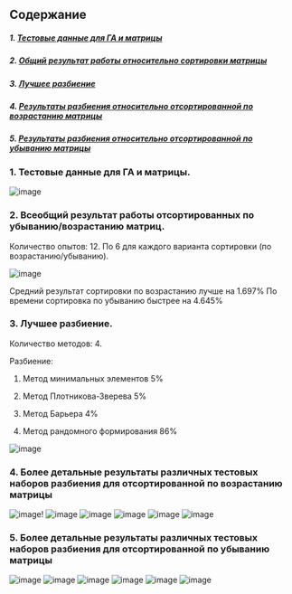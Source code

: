 ## Содержание
##### 1. [Тестовые данные для ГА и матрицы](#data)
##### 2. [Общий результат работы относительно сортировки матрицы](#summary)
##### 3. [Лучшее разбиение](#separation)
##### 4. [Результаты разбиения относительно отсортированной по возрастанию матрицы](#up)
##### 5. [Результаты разбиения относительно отсортированной по убыванию матрицы](#down)

### 1. Тестовые данные для ГА и матрицы. <a name="data"></a>

![image](https://github.com/socloseeee/Diploma_Scheduling_Theory/assets/65871712/6a62bb23-d2cf-4097-b87b-3767017398eb)


### 2. Всеобщий результат работы отсортированных по убыванию/возрастанию матриц. <a name="summary"></a>

Количество опытов: 12. По 6 для каждого варианта сортировки (по возрастанию/убыванию).

![image](https://github.com/socloseeee/Diploma_Scheduling_Theory/assets/65871712/6df686cf-d188-490b-94a2-4f7677d48360)

Средний результат сортировки по возрастанию лучше на 1.697%
По времени сортировка по убыванию быстрее на 4.645%

### 3. Лучшее разбиение. <a name="separation"></a>
Количество методов: 4.

Разбиение:

1. Метод минимальных элементов 5%

2. Метод Плотникова-Зверева 5%

3. Метод Барьера 4%

4. Метод рандомного формирования 86%

![image](https://github.com/socloseeee/Diploma_Scheduling_Theory/assets/65871712/497a08f6-c1ac-4ecf-a3ae-5ed915a96d17)

### 4. Более детальные результаты различных тестовых наборов разбиения для отсортированной по возрастанию матрицы <a name="up"></a>
![image](https://github.com/socloseeee/Diploma_Scheduling_Theory/assets/65871712/0005992d-0561-4f69-9879-4a215407bc48)!
![image](https://github.com/socloseeee/Diploma_Scheduling_Theory/assets/65871712/7f69ddba-bbc0-4be6-a990-aa84b66d9801)
![image](https://github.com/socloseeee/Diploma_Scheduling_Theory/assets/65871712/8d7ae381-548c-4c5a-860b-cf4ffabc0120)
![image](https://github.com/socloseeee/Diploma_Scheduling_Theory/assets/65871712/89e710b3-7667-48cf-84f5-5928e448b748)
![image](https://github.com/socloseeee/Diploma_Scheduling_Theory/assets/65871712/385e4a8c-0637-4537-aa80-087baad2835b)
![image](https://github.com/socloseeee/Diploma_Scheduling_Theory/assets/65871712/ae570d3d-cd80-464f-a13c-1635d7a6f046)


### 5. Более детальные результаты различных тестовых наборов разбиения для отсортированной по убыванию матрицы <a name="down"></a>
![image](https://github.com/socloseeee/Diploma_Scheduling_Theory/assets/65871712/995a9eaf-5166-4150-a9a3-d13fe4330fee)
![image](https://github.com/socloseeee/Diploma_Scheduling_Theory/assets/65871712/d964c4d3-85ef-4ecd-a61f-4ca6705dcff0)
![image](https://github.com/socloseeee/Diploma_Scheduling_Theory/assets/65871712/a77c171a-5404-4d35-b198-b9cee32f257b)
![image](https://github.com/socloseeee/Diploma_Scheduling_Theory/assets/65871712/0746d263-8555-4f58-8e77-a4a203abbbf6)
![image](https://github.com/socloseeee/Diploma_Scheduling_Theory/assets/65871712/dde757b8-34b2-4cbe-82eb-27b2e6043a9d)
![image](https://github.com/socloseeee/Diploma_Scheduling_Theory/assets/65871712/4bcb3416-bfee-4c6f-ab7d-d1348d07900f)
